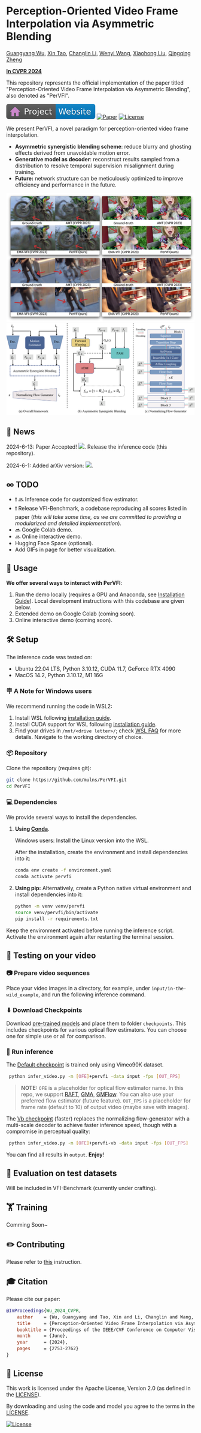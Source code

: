 # Perception-Oriented Video Frame Interpolation via Asymmetric Blending

[Guangyang Wu](https://scholar.google.com/citations?user=lgBxzzcAAAAJ&hl=en),
[Xin Tao](https://scholar.google.com/citations?hl=en&user=sQ30WyUAAAAJ),
[Changlin Li](https://scholar.google.com/citations?hl=en&user=wOQjqCMAAAAJ),
[Wenyi Wang](https://scholar.google.com/citations?user=K4wurXEAAAAJ&hl=en),
[Xiaohong Liu](https://scholar.google.com/citations?user=Tq2hoMQAAAAJ&hl=en),
[Qingqing Zheng](https://scholar.google.com/citations?hl=en&user=V3cdGQcAAAAJ)

**[In CVPR 2024](https://openaccess.thecvf.com/content/CVPR2024/papers/Wu_Perception-Oriented_Video_Frame_Interpolation_via_Asymmetric_Blending_CVPR_2024_paper.pdf)**

This repository represents the official implementation of the paper titled "Perception-Oriented Video Frame Interpolation via Asymmetric Blending", also denoted as "PerVFI".

[![Website](doc/badge-website.svg)](https://mulns.github.io/pervfi-page/)
[![Paper](https://img.shields.io/badge/CVPR2024-PDF-b31b1b)](https://openaccess.thecvf.com/content/CVPR2024/papers/Wu_Perception-Oriented_Video_Frame_Interpolation_via_Asymmetric_Blending_CVPR_2024_paper.pdf)
[![License](https://img.shields.io/badge/License-Apache--2.0-929292)](https://www.apache.org/licenses/LICENSE-2.0)
<!-- [![Hugging Face (LCM) Space](https://img.shields.io/badge/🤗%20Hugging%20Face%20(LCM)-Space-yellow)](https://huggingface.co/spaces/prs-eth/marigold-lcm) -->
<!-- [![Hugging Face (LCM) Model](https://img.shields.io/badge/🤗%20Hugging%20Face%20(LCM)-Model-green)](https://huggingface.co/prs-eth/marigold-lcm-v1-0)  -->
<!-- [![Open In Colab](doc/badges/badge-colab.svg)](https://colab.research.google.com/drive/12G8reD13DdpMie5ZQlaFNo2WCGeNUH-u?usp=sharing) -->
<!-- [![Hugging Face Model](https://img.shields.io/badge/🤗%20Hugging%20Face-Model-green)](https://huggingface.co/prs-eth/marigold-v1-0) -->
<!-- [![GitHub](https://img.shields.io/github/stars/prs-eth/Marigold?style=default&label=GitHub%20★&logo=github)](https://github.com/prs-eth/Marigold) -->
<!-- [![HF Space](https://img.shields.io/badge/%F0%9F%A4%97%20Hugging%20Face-Space-blue)]() -->
<!-- [![Docker](doc/badges/badge-docker.svg)]() -->

We present PerVFI, a novel paradigm for perception-oriented video frame interpolation.

- **Asymmetric synergistic blending scheme**: reduce blurry and ghosting effects derived from unavoidable motion error.
- **Generative model as decoder**: reconstruct results sampled from a distribution to resolve temporal supervision misalignment during training.
- **Future:** network structure can be meticulously optimized to improve efficiency and performance in the future. 

![teaser](doc/teaser.png)
![teaser](doc/overall.png)

## 📢 News
<!-- 2024-05-28: Training code is released.<br>
2024-03-23: Added [LCM v1.0](https://huggingface.co/prs-eth/marigold-lcm-v1-0) for faster inference - try it out at <a href="https://huggingface.co/spaces/prs-eth/marigold-lcm"><img src="https://img.shields.io/badge/🤗%20Hugging%20Face%20(LCM)-Space-yellow" height="16"></a><br>
2024-03-04: Accepted to CVPR 2024. <br>
2023-12-22: Contributed to Diffusers [community pipeline](https://github.com/huggingface/diffusers/tree/main/examples/community#marigold-depth-estimation). <br>
2023-12-19: Updated [license](LICENSE.txt) to Apache License, Version 2.0.<br>
2023-12-08: Added
<a href="https://huggingface.co/spaces/toshas/marigold"><img src="https://img.shields.io/badge/🤗%20Hugging%20Face-Space-yellow" height="16"></a> - try it out with your images for free!<br>
2023-12-05: Added <a href="https://colab.research.google.com/drive/12G8reD13DdpMie5ZQlaFNo2WCGeNUH-u?usp=sharing"><img src="doc/badges/badge-colab.svg" height="16"></a> - dive deeper into our inference pipeline!<br> -->

2024-6-13: Paper Accepted! <a href="https://openaccess.thecvf.com/content/CVPR2024/papers/Wu_Perception-Oriented_Video_Frame_Interpolation_via_Asymmetric_Blending_CVPR_2024_paper.pdf"><img src="https://img.shields.io/badge/CVPR2024-PDF-blue" height="16"></a>. Release the inference code (this repository).

2024-6-1: Added arXiv version: <a href="https://arxiv.org/abs/2404.06692"><img src="https://img.shields.io/badge/arXiv-PDF-b31b1b" height="16"></a>. 

## ∞ TODO
- :exclamation: 🔜 Inference code for customized flow estimator.
- :exclamation: Release VFI-Benchmark, a codebase reproducing all scores listed in paper (*this will take some time, as we are committed to providing a modularized and detailed implementation*).
- 🔜 Google Colab demo.
- 🔜 Online interactive demo.
- Hugging Face Space (optional).
- Add GIFs in page for better visualization.


## 🚀 Usage

**We offer several ways to interact with PerVFI**:

<!-- 1. We integrated [Marigold Pipelines into diffusers 🧨](https://huggingface.co/docs/diffusers/api/pipelines/marigold). Check out many exciting usage scenarios in [this diffusers tutorial](https://huggingface.co/docs/diffusers/using-diffusers/marigold_usage).

1. A free online interactive demo is available here: <a href="https://huggingface.co/spaces/prs-eth/marigold-lcm"><img src="https://img.shields.io/badge/🤗%20Hugging%20Face%20(LCM)-Space-yellow" height="16"></a> (kudos to the HF team for the GPU grant) -->

1. Run the demo locally (requires a GPU and Anaconda, see [Installation Guide](https://conda.io/projects/conda/en/latest/user-guide/install/index.html)). Local development instructions with this codebase are given below.
1. Extended demo on Google Colab (coming soon).
1. Online interactive demo (coming soon).

<!-- 2. Extended demo on a Google Colab: <a href="https://colab.research.google.com/drive/12G8reD13DdpMie5ZQlaFNo2WCGeNUH-u?usp=sharing"><img src="doc/badge-colab.svg" height="16"></a> -->


## 🛠️ Setup

The inference code was tested on:

- Ubuntu 22.04 LTS, Python 3.10.12, CUDA 11.7, GeForce RTX 4090
- MacOS 14.2, Python 3.10.12, M1 16G

### 🪧 A Note for Windows users

We recommend running the code in WSL2:

1. Install WSL following [installation guide](https://learn.microsoft.com/en-us/windows/wsl/install#install-wsl-command).
1. Install CUDA support for WSL following [installation guide](https://docs.nvidia.com/cuda/wsl-user-guide/index.html#cuda-support-for-wsl-2).
1. Find your drives in `/mnt/<drive letter>/`; check [WSL FAQ](https://learn.microsoft.com/en-us/windows/wsl/faq#how-do-i-access-my-c--drive-) for more details. Navigate to the working directory of choice. 

### 📦 Repository

Clone the repository (requires git):

```bash
git clone https://github.com/mulns/PerVFI.git
cd PerVFI
```

### 💻 Dependencies

We provide several ways to install the dependencies.

1. **Using [Conda](https://conda.io/projects/conda/en/latest/user-guide/tasks/manage-environments.html)**. 

    Windows users: Install the Linux version into the WSL.

    After the installation, create the environment and install dependencies into it:

    ```bash
    conda env create -f environment.yaml
    conda activate pervfi
    ```

2. **Using pip:** 
    Alternatively, create a Python native virtual environment and install dependencies into it:

    ```bash
    python -m venv venv/pervfi
    source venv/pervfi/bin/activate
    pip install -r requirements.txt
    ```

Keep the environment activated before running the inference script. 
Activate the environment again after restarting the terminal session.

## 🏃 Testing on your video

### 📷 Prepare video sequences

Place your video images in a directory, for example, under `input/in-the-wild_example`, and run the following inference command.

### ⬇ Download Checkpoints

Download [pre-trained models](https://huggingface.co/Mulns/PerVFI-v1-0) and place them to folder `checkpoints`. This includes checkpoints for various optical flow estimators. You can choose one for simple use or all for comparison.

### 🚀 Run inference

The [Default checkpoint](https://huggingface.co/Mulns/PerVFI-v1-0/blob/main/PerVFI/v00.pth) is trained only using Vimeo90K dataset. 
```bash
 python infer_video.py -m [OFE]+pervfi -data input -fps [OUT_FPS]
```
> **NOTE:** `OFE` is a placeholder for optical flow estimator name. In this repo, we support [RAFT](), [GMA](), [GMFlow](). You can also use your preferred flow estimator (future feature). `OUT_FPS` is a placeholder for frame rate (default to 10) of output video (maybe save with images).

The [Vb checkpoint](https://huggingface.co/Mulns/PerVFI-v1-0/blob/main/PerVFI/vb.pth) (faster) replaces the normalizing flow-generator with a multi-scale decoder to achieve faster inference speed, though with a compromise in perceptual quality:

```bash
 python infer_video.py -m [OFE]+pervfi-vb -data input -fps [OUT_FPS]
 ```

You can find all results in `output`. **Enjoy**!
<!-- 
### ⬇ Checkpoint cache

By default, the [checkpoint](https://huggingface.co/prs-eth/marigold-v1-0) is stored in the Hugging Face cache.
The `HF_HOME` environment variable defines its location and can be overridden, e.g.:

```bash
export HF_HOME=$(pwd)/cache
```

Alternatively, use the following script to download the checkpoint weights locally:

```bash
bash script/download_weights.sh marigold-v1-0
# or LCM checkpoint
bash script/download_weights.sh marigold-lcm-v1-0
```

At inference, specify the checkpoint path:

```bash
python run.py \
    --checkpoint checkpoint/marigold-v1-0 \
    --denoise_steps 50 \
    --ensemble_size 10 \
    --input_rgb_dir input/in-the-wild_example\
    --output_dir output/in-the-wild_example
``` -->

## 🦿 Evaluation on test datasets <a name="evaluation"></a>

Will be included in VFI-Benchmark (currently under crafting).

<!-- 
Install additional dependencies:

```bash
pip install -r requirements+.txt -r requirements.txt
```

Set data directory variable (also needed in evaluation scripts) and download [evaluation datasets](https://share.phys.ethz.ch/~pf/bingkedata/marigold/evaluation_dataset) into corresponding subfolders:

```bash
export BASE_DATA_DIR=<YOUR_DATA_DIR>  # Set target data directory

wget -r -np -nH --cut-dirs=4 -R "index.html*" -P ${BASE_DATA_DIR} https://share.phys.ethz.ch/~pf/bingkedata/marigold/evaluation_dataset/
```

Run inference and evaluation scripts, for example:

```bash
# Run inference
bash script/eval/11_infer_nyu.sh

# Evaluate predictions
bash script/eval/12_eval_nyu.sh
```

Note: although the seed has been set, the results might still be slightly different on different hardware. -->

## 🏋️ Training

Comming Soon~
<!-- 
Based on the previously created environment, install extended requirements:

```bash
pip install -r requirements++.txt -r requirements+.txt -r requirements.txt
```

Set environment parameters for the data directory:

```bash
export BASE_DATA_DIR=YOUR_DATA_DIR  # directory of training data
export BASE_CKPT_DIR=YOUR_CHECKPOINT_DIR  # directory of pretrained checkpoint
```

Download Stable Diffusion v2 [checkpoint](https://huggingface.co/stabilityai/stable-diffusion-2) into `${BASE_CKPT_DIR}`

Prepare for [Hypersim](https://github.com/apple/ml-hypersim) and [Virtual KITTI 2](https://europe.naverlabs.com/research/computer-vision/proxy-virtual-worlds-vkitti-2/) datasets and save into `${BASE_DATA_DIR}`. Please refer to [this README](script/dataset_preprocess/hypersim/README.md) for Hypersim preprocessing.

Run training script

```bash
python train.py --config config/train_marigold.yaml
```

Resume from a checkpoint, e.g.

```bash
python train.py --resume_from output/marigold_base/checkpoint/latest
```

Evaluating results

Only the U-Net is updated and saved during training. To use the inference pipeline with your training result, replace `unet` folder in Marigold checkpoints with that in the `checkpoint` output folder. Then refer to [this section](#evaluation) for evaluation.

**Note**: Although random seeds have been set, the training result might be slightly different on different hardwares. It's recommended to train without interruption. -->

## ✏️ Contributing

Please refer to [this](CONTRIBUTING.md) instruction.

<!-- ## 🤔 Troubleshooting

| Problem                                                                                                                                      | Solution                                                       |
|----------------------------------------------------------------------------------------------------------------------------------------------|----------------------------------------------------------------|
| (Windows) Invalid DOS bash script on WSL                                                                                                     | Run `dos2unix <script_name>` to convert script format          |
| (Windows) error on WSL: `Could not load library libcudnn_cnn_infer.so.8. Error: libcuda.so: cannot open shared object file: No such file or directory` | Run `export LD_LIBRARY_PATH=/usr/lib/wsl/lib:$LD_LIBRARY_PATH` | -->


## 🎓 Citation

Please cite our paper:

```bibtex
@InProceedings{Wu_2024_CVPR,
    author    = {Wu, Guangyang and Tao, Xin and Li, Changlin and Wang, Wenyi and Liu, Xiaohong and Zheng, Qingqing},
    title     = {Perception-Oriented Video Frame Interpolation via Asymmetric Blending},
    booktitle = {Proceedings of the IEEE/CVF Conference on Computer Vision and Pattern Recognition (CVPR)},
    month     = {June},
    year      = {2024},
    pages     = {2753-2762}
}
```

## 🎫 License

This work is licensed under the Apache License, Version 2.0 (as defined in the [LICENSE](LICENSE.txt)).

By downloading and using the code and model you agree to the terms in the  [LICENSE](LICENSE.txt).

[![License](https://img.shields.io/badge/License-Apache--2.0-929292)](https://www.apache.org/licenses/LICENSE-2.0)